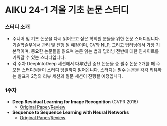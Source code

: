 # AIKU 24-1 겨울 기초 논문 스터디
### 스터디 소개
- 주니어 및 기초 논문을 다시 읽어보고 싶은 학회원 분들을 위한 논문 스터디입니다. 기술학술부에서 관리 및 진행 될 예정이며, CV와 NLP, 그리고 딥러닝에서 가장 기본적이며, 중요한 논문들을 읽으며 논문 읽는 법과 딥러닝 전반에 대한 인사이트를 키워갈 수 있는 스터디입니다.
- 각 주차 DeepIntoDeep 세션에서 다루었던 중요 논문들 중 필수 논문 2개를 매 주 모든 스터디원들이 스터디 당일까지 읽어옵니다. 
스터디는 필수 논문을 각각 리뷰하는 발표자 2명의 리뷰 세션과 질문 세션이 진행될 예정입니다.

### 1주차
+ **Deep Residual Learning for Image Recognition** (CVPR 2016)
  + [Original Paper](https://arxiv.org/abs/1512.03385)/[Review](https://scrawny-walker-550.notion.site/Deep-Residual-Learning-for-Image-Recognition-0efe0bb6d73644fca43bf79b5d221f48)
+ **Sequence to Sequence Learning with Neural Networks**
  + [Original Paper](https://arxiv.org/abs/1409.3215)/[Review](https://scrawny-walker-550.notion.site/Sequence-to-Sequence-Learning-with-Neural-Networks-67856c9e4b374b06811de0c82b91fbfa)
